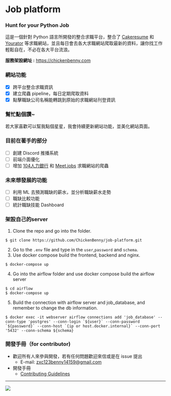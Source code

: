 # Job platform
### Hunt for your Python Job
這是一個針對 Python 語言所開發的整合求職平台，整合了 [Cakeresume](https://www.cakeresume.com) 和 [Yourator](https://www.yourator.co/) 等求職網站，並且每日會去各大求職網站爬取最新的資料，讓你找工作輕鬆自在，不必在各大平台流浪。

**服務架設網址 :** https://chickenbenny.com

### 網站功能
- [x] 跨平台整合求職資訊
- [x] 建立爬蟲 pipeline，每日定期爬取資料
- [x] 點擊職缺公司名稱能轉跳到原始的求職網站刊登資訊

### 幫忙點個讚~
若大家喜歡可以幫我點個星星，我會持續更新網站功能，並美化網站頁面。

### 目前在著手的部分
- [ ] 創建 Discord 推播系統
- [ ] 前端介面優化
- [ ] 增加 [104人力銀行](https://www.104.com.tw/jobs/main/) 和 [Meet.jobs](https://meet.jobs/zh-TW) 求職網站的爬蟲

### 未來想發展的功能
- [ ] 利用 ML 去預測職缺的薪水，並分析職缺薪水走勢
- [ ] 職缺比較功能
- [ ] 統計職缺技能 Dashboard

### 架設自己的server
1. Clone the repo and go into the folder.
```
$ git clone https://github.com/ChickenBenny/job-platform.git
```
2. Go to the `.env` file and type in the `user`,`password` and `schema`.
3. Use docker compose build the frontend, backend and nginx.
```
$ docker-compose up
```
4. Go into the airflow folder and use docker compose build the airflow server
```
$ cd airflow
$ docker-compose up
```
5. Build the connection with airflow server and job_database, and remember to change the db information.
```
$ docker exec -it webserver airflow connections add 'job_database' --conn-type 'postgres' --conn-login `${user}` --conn-password `${password}` --conn-host `{ip or host.docker.internal}` --conn-port '5432' --conn-schema ${schema}
```

### 開發手冊（for contributor)
- 歡迎所有人來參與開發，若有任何問題歡迎來信或是在 issue 提出
    - E-mail: zxc123benny14159@gmail.com
- 開發手冊
    - [Contributing Guidelines](CONTRIBUTING.md)
---

![](https://i.imgur.com/29V1E2p.png)
